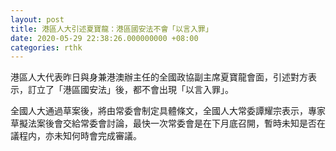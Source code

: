 ```yaml
---
layout: post
title: 港區人大引述夏寶龍：港區國安法不會「以言入罪」
date: 2020-05-29 22:38:26.000000000 +08:00
categories: rthk
---
```


港區人大代表昨日與身兼港澳辦主任的全國政協副主席夏寶龍會面，引述對方表示，訂立了「港區國安法」後，都不會出現「以言入罪」。

全國人大通過草案後，將由常委會制定具體條文，全國人大常委譚耀宗表示，專家草擬法案後會交給常委會討論，最快一次常委會是在下月底召開，暫時未知是否在議程内，亦未知何時會完成審議。
